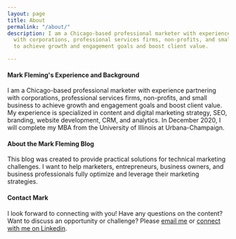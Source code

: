 ```yaml
---
layout: page
title: About
permalink: "/about/"
description: I am a Chicago-based professional marketer with experience partnering
  with corporations, professional services firms, non-profits, and small business
  to achieve growth and engagement goals and boost client value.

---
```

<h4>Mark Fleming's Experience and Background</h4>
I am a Chicago-based professional marketer with experience partnering with corporations, professional services firms, non-profits, and small business to achieve growth and engagement goals and boost client value. My experience is specialized in content and digital marketing strategy, SEO, branding, website development, CRM, and analytics. In December 2020, I will complete my MBA from the University of Illinois at Urbana-Champaign.

<h4>About the Mark Fleming Blog</h4>
This blog was created to provide practical solutions for technical marketing challenges. I want to help marketers, entrepreneurs, business owners, and business professionals fully optimize and leverage their marketing strategies.

<h4>Contact Mark</h4>
I look forward to connecting with you! Have any questions on the content? Want to discuss an opportunity or challenge? Please <a href="mailto:mark@markdfleming.com">email me</a> or <a href="https://www.linkedin.com/in/markdfleming/">connect with me on Linkedin</a>.